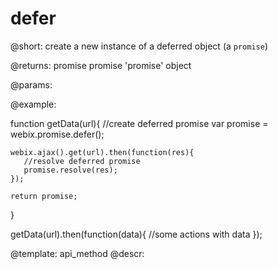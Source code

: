 defer
=============

@short: create a new instance of a deferred object (a `promise`)
	
    
@returns:
promise		promise	 	'promise' object	

@params:

@example:

function getData(url){
	//create deferred promise
	var promise = webix.promise.defer();
    
    webix.ajax().get(url).then(function(res){
       //resolve deferred promise
       promise.resolve(res);
    });
    
    return promise;
}

getData(url).then(function(data){
	//some actions with data
});



@template:	api_method
@descr:

